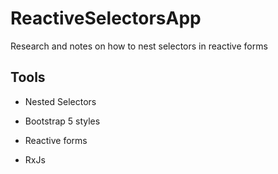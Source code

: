 # ReactiveSelectorsApp

Research and notes on how to nest selectors in reactive forms

## Tools

- Nested Selectors

- Bootstrap 5 styles

- Reactive forms

- RxJs